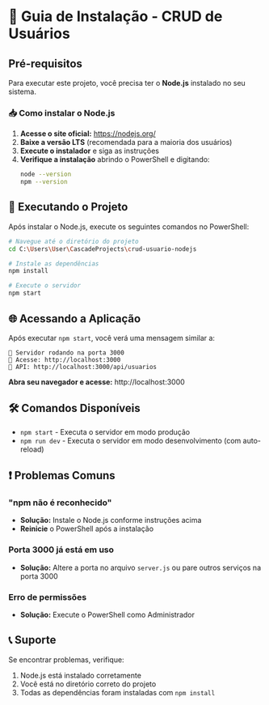# 🚀 Guia de Instalação - CRUD de Usuários

## Pré-requisitos

Para executar este projeto, você precisa ter o **Node.js** instalado no seu sistema.

### 📥 Como instalar o Node.js

1. **Acesse o site oficial:** https://nodejs.org/
2. **Baixe a versão LTS** (recomendada para a maioria dos usuários)
3. **Execute o instalador** e siga as instruções
4. **Verifique a instalação** abrindo o PowerShell e digitando:
   ```bash
   node --version
   npm --version
   ```

## 🔧 Executando o Projeto

Após instalar o Node.js, execute os seguintes comandos no PowerShell:

```bash
# Navegue até o diretório do projeto
cd C:\Users\User\CascadeProjects\crud-usuario-nodejs

# Instale as dependências
npm install

# Execute o servidor
npm start
```

## 🌐 Acessando a Aplicação

Após executar `npm start`, você verá uma mensagem similar a:
```
🚀 Servidor rodando na porta 3000
📱 Acesse: http://localhost:3000
🔗 API: http://localhost:3000/api/usuarios
```

**Abra seu navegador e acesse:** http://localhost:3000

## 🛠️ Comandos Disponíveis

- `npm start` - Executa o servidor em modo produção
- `npm run dev` - Executa o servidor em modo desenvolvimento (com auto-reload)

## ❗ Problemas Comuns

### "npm não é reconhecido"
- **Solução:** Instale o Node.js conforme instruções acima
- **Reinicie** o PowerShell após a instalação

### Porta 3000 já está em uso
- **Solução:** Altere a porta no arquivo `server.js` ou pare outros serviços na porta 3000

### Erro de permissões
- **Solução:** Execute o PowerShell como Administrador

## 📞 Suporte

Se encontrar problemas, verifique:
1. Node.js está instalado corretamente
2. Você está no diretório correto do projeto
3. Todas as dependências foram instaladas com `npm install`
